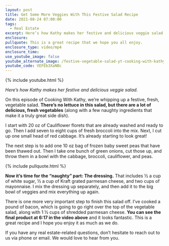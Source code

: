 ```yaml
---
layout: post
title: Get Some More Veggies With This Festive Salad Recipe
date: 2021-08-24 07:00:00
tags:
  - Real Estate
excerpt: Here’s how Kathy makes her festive and delicious veggie salad.
enclosure:
pullquote: This is a great recipe that we hope you all enjoy.
enclosure_type: video/mp4
enclosure_time:
use_youtube_image: false
youtube_alternate_image: /festive-vegetable-salad-yt-cooking-with-kathy-ss.jpg
youtube_code: VEFEb3XaNBc
---
```

{% include youtube.html %}

*Here’s how Kathy makes her festive and delicious veggie salad.*

On this episode of Cooking With Kathy, we’re whipping up a festive, fresh, vegetable salad. **There’s no lettuce in this salad, but there are a lot of delicious, fresh vegetables** (along with a few naughty ingredients that make it a truly great side dish).&nbsp;

I start with 20 oz of Cauliflower florets that are already washed and ready to go. Then I add seven to eight cups of fresh broccoli into the mix. Next, I cut up one small head of red cabbage. It’s already starting to look great\!

The next step is to add one 10 oz bag of frozen baby sweet peas that have been thawed out. Then I take one bunch of green onions, cut those up, and throw them in a bowl with the cabbage, broccoli, cauliflower, and peas.&nbsp;

{% include pullquote.html %}

**Now it’s time for the “naughty” part: The dressing.** That includes ½ a cup of white sugar, ½ a cup of Kraft grated parmesan cheese, and two cups of mayonnaise. I mix the dressing up separately, and then add it to the big bowl of veggies and mix everything up again.

There is one more very important step to finish this salad off. I’ve cooked a pound of bacon, which is going to go right over the top of the vegetable salad, along with 1 ½ cups of shredded parmesan cheese. **You can see the final product at 6:17 in the video above** and it looks fantastic. This is a great recipe and I hope you enjoy it as much as we do.

If you have any real estate-related questions, don’t hesitate to reach out to us via phone or email. We would love to hear from you.

&nbsp;
